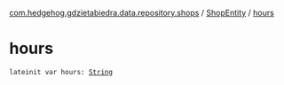 [com.hedgehog.gdzietabiedra.data.repository.shops](../index.md) / [ShopEntity](index.md) / [hours](./hours.md)

# hours

`lateinit var hours: `[`String`](https://kotlinlang.org/api/latest/jvm/stdlib/kotlin/-string/index.html)